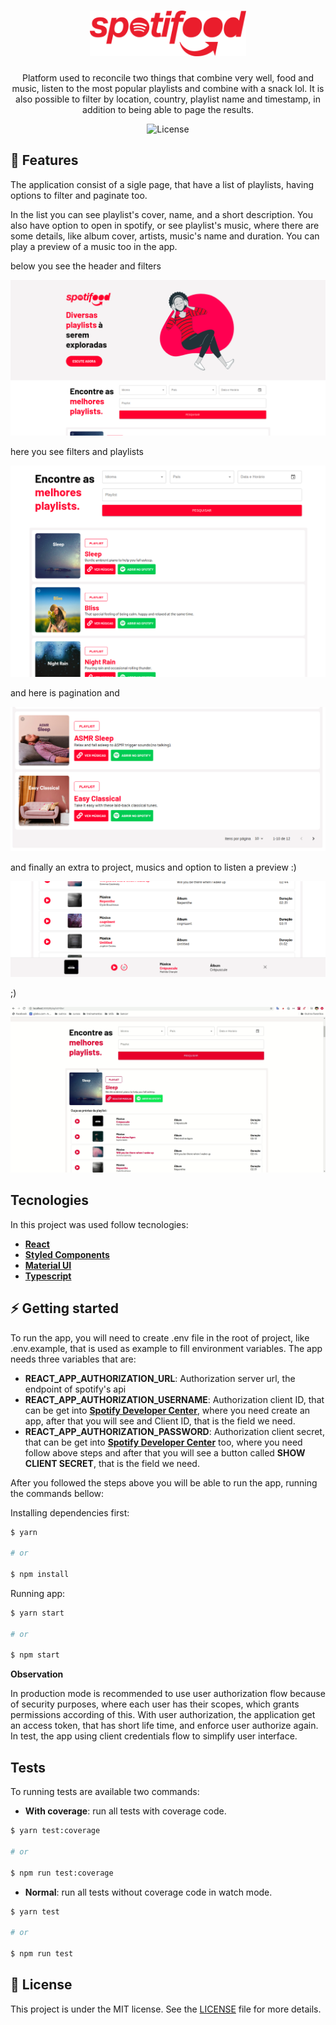 <h1 align="center">
    <img alt="Spotifood" src="https://raw.githubusercontent.com/giulianopiovezan/ifood-frontend-test/7f4c33511f4b845ae88de5da0e25fee201a4db37/src/assets/spotifood.svg" width="250px" />
</h1>

<p align="center">
  Platform used to reconcile two things that combine very well, food and music, listen to the most popular playlists and combine with a snack lol.
  It is also possible to filter by location, country, playlist name and timestamp, in addition to being able to page the results.
</p>

<p align="center">
  <img alt="License" src="https://img.shields.io/static/v1?label=license&message=MIT&color=8257E5&labelColor=000000">
</p>

## 🚀 Features

The application consist of a sigle page, that have a list of playlists, having options to filter and paginate too.

In the list you can see playlist's cover, name, and a short description. You also have option to open in spotify, or see playlist's music, where there are some details, like album cover, artists, music's name and duration. You can play a preview of a music too in the app.

below you see the header and filters

<p align="center">
  <img alt="License" src="https://github.com/giulianopiovezan/ifood-frontend-test/blob/master/docs/main-page.png?raw=true">
</p>

here you see filters and playlists

<p align="center">
  <img alt="License" src="https://github.com/giulianopiovezan/ifood-frontend-test/blob/master/docs/filter-and-list.png?raw=true">
</p>

and here is pagination and

<p align="center">
  <img alt="License" src="https://github.com/giulianopiovezan/ifood-frontend-test/blob/master/docs/pagination.png?raw=true">
</p>

and finally an extra to project, musics and option to listen a preview :)

<p align="center">
  <img alt="License" src="https://github.com/giulianopiovezan/ifood-frontend-test/blob/master/docs/player.png?raw=true">
</p>

;)

<p align="center">
  <img alt="License" src="https://github.com/giulianopiovezan/ifood-frontend-test/blob/master/docs/feature.gif?raw=true">
</p>


## Tecnologies

In this project was used follow tecnologies:

- [**React**](https://reactjs.org/)
- [**Styled Components**](https://styled-components.com/docs)
- [**Material UI**](https://material-ui.com/)
- [**Typescript**](https://www.typescriptlang.org/)

## ⚡️ Getting started

To run the app, you will need to create .env file in the root of project, like .env.example, that is used as example to fill environment variables.
The app needs three variables that are:

- **REACT_APP_AUTHORIZATION_URL**: Authorization server url, the endpoint of spotify's api
- **REACT_APP_AUTHORIZATION_USERNAME**: Authorization client ID, that can be get into [**Spotify Developer Center**](https://developer.spotify.com/dashboard/applications), where you need create an app, after that you will see and Client ID, that is the field we need.
- **REACT_APP_AUTHORIZATION_PASSWORD**: Authorization client secret, that can be get into [**Spotify Developer Center**](https://developer.spotify.com/dashboard/applications) too, where you need follow above steps and after that you will see a button called **SHOW CLIENT SECRET**, that is the field we need.

After you followed the steps above you will be able to run the app, running the commands bellow:

Installing dependencies first:

```bash
$ yarn

# or

$ npm install
```

Running app:

```bash
$ yarn start

# or

$ npm start
```

**Observation**

In production mode is recommended to use user authorization flow because of security purposes, where each user has their scopes, which grants permissions according of this. With user authorization, the application get an access token, that has short life time, and enforce user authorize again.
In test, the app using client credentials flow to simplify user interface.

## Tests

To running tests are available two commands:

- **With coverage**: run all tests with coverage code.

```bash
$ yarn test:coverage

# or

$ npm run test:coverage
```

- **Normal**: run all tests without coverage code in watch mode.

```bash
$ yarn test

# or

$ npm run test
```

## :memo: License

This project is under the MIT license. See the [LICENSE](LICENSE.md) file for more details.

